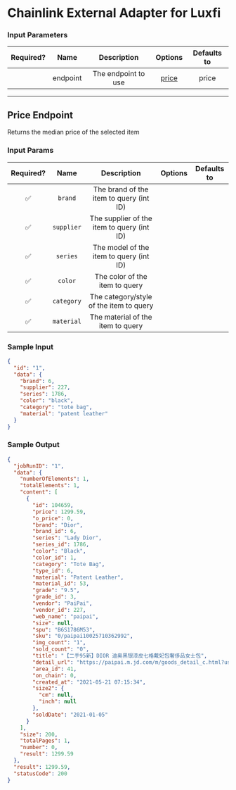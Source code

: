 # Chainlink External Adapter for Luxfi

### Input Parameters

| Required? |   Name   |     Description     |         Options          | Defaults to |
| :-------: | :------: | :-----------------: | :----------------------: | :---------: |
|           | endpoint | The endpoint to use | [price](#Price-Endpoint) |    price    |

---

## Price Endpoint

Returns the median price of the selected item

### Input Params

| Required? |    Name    |                Description                 | Options | Defaults to |
| :-------: | :--------: | :----------------------------------------: | :-----: | :---------: |
|    ✅     |  `brand`   |  The brand of the item to query (int ID)   |         |             |
|    ✅     | `supplier` | The supplier of the item to query (int ID) |         |             |
|    ✅     |  `series`  |  The model of the item to query (int ID)   |         |             |
|    ✅     |  `color`   |       The color of the item to query       |         |             |
|    ✅     | `category` |  The category/style of the item to query   |         |             |
|    ✅     | `material` |     The material of the item to query      |         |             |

### Sample Input

```json
{
  "id": "1",
  "data": {
    "brand": 6,
    "supplier": 227,
    "series": 1786,
    "color": "black",
    "category": "tote bag",
    "material": "patent leather"
  }
}
```

### Sample Output

```json
{
  "jobRunID": "1",
  "data": {
    "numberOfElements": 1,
    "totalElements": 1,
    "content": [
      {
        "id": 104659,
        "price": 1299.59,
        "o_price": 0,
        "brand": "Dior",
        "brand_id": 6,
        "series": "Lady Dior",
        "series_id": 1786,
        "color": "Black",
        "color_id": 1,
        "category": "Tote Bag",
        "type_id": 6,
        "material": "Patent Leather",
        "material_id": 53,
        "grade": "9.5",
        "grade_id": 3,
        "vendor": "PaiPai",
        "vendor_id": 227,
        "web_name": "paipai",
        "size": null,
        "spu": "B6S1786M53",
        "sku": "0/paipai10025710362992",
        "img_count": "1",
        "sold_count": "0",
        "title": "【二手95新】DIOR 迪奥黑银漆皮七格戴妃包奢侈品女士包",
        "detail_url": "https://paipai.m.jd.com/m/goods_detail_c.html?usedNo=10025710362992",
        "area_id": 41,
        "on_chain": 0,
        "created_at": "2021-05-21 07:15:34",
        "size2": {
          "cm": null,
          "inch": null
        },
        "soldDate": "2021-01-05"
      }
    ],
    "size": 200,
    "totalPages": 1,
    "number": 0,
    "result": 1299.59
  },
  "result": 1299.59,
  "statusCode": 200
}
```
